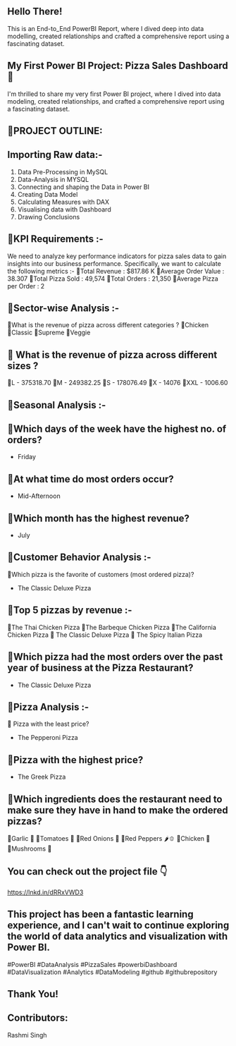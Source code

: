 ## Hello There!

This is an End-to_End PowerBI Report, where I dived deep into data modelling, created relationships and crafted a comprehensive report using a fascinating dataset.


## My First Power BI Project: Pizza Sales Dashboard 🍕

I'm thrilled to share my very first Power BI project, where I dived into data modeling, created relationships, and crafted a comprehensive report using a fascinating dataset.

## 🍕PROJECT OUTLINE:

## Importing Raw data:-
1) Data Pre-Processing in MySQL 
2) Data-Analysis in MYSQL 
3) Connecting and shaping the Data in Power BI 
4) Creating Data Model 
5) Calculating Measures with DAX
6) Visualising data with Dashboard 
7) Drawing Conclusions

## 🍕KPI Requirements :-
We need to analyze key performance indicators for pizza sales data to gain insights into our business performance. Specifically, we want to calculate the following metrics :-
🔶Total Revenue :
      $817.86 K
🔶Average Order Value :
     38.307
🔶Total Pizza Sold :
     49,574
🔶Total Orders :
     21,350
🔶Average Pizza per Order :
     2

## 🍕Sector-wise Analysis :- 
🔶What is the revenue of pizza across different categories ?
🔸Chicken 
🔸Classic 
🔸Supreme 
🔸Veggie

## 🔶 What is the revenue of pizza across different sizes ?
🔸L - 375318.70
🔸M - 249382.25
🔸S - 178076.49
🔸X - 14076
🔸XXL - 1006.60

## 🍕Seasonal Analysis :-
## 🔶Which days of the week have the highest     no. of orders?
- Friday

## 🔶At what time do most orders occur?
- Mid-Afternoon 

## 🔶Which month has the highest revenue?
- July

## 🍕Customer Behavior Analysis :-
🔶Which pizza is the favorite of customers (most ordered pizza)?
- The Classic Deluxe Pizza

## 🔶Top 5 pizzas by revenue :-
🔸The Thai Chicken Pizza
🔸The Barbeque Chicken Pizza
🔸The California Chicken Pizza
🔸 The Classic Deluxe Pizza 
🔸 The Spicy Italian Pizza 

## 🔶Which pizza had the most orders over the past year of business at the Pizza Restaurant?
- The Classic Deluxe Pizza 

## 🍕Pizza Analysis :-
🔶 Pizza with the least price?
- The Pepperoni Pizza 

## 🔶Pizza with the highest price?
- The Greek Pizza 

## 🔶Which ingredients does the restaurant need to make sure they have in hand to make the ordered pizzas?
🔸Garlic 🧄
🔸Tomatoes 🍅
🔸Red Onions 🧅
🔸Red Peppers 🌶️🫑
🔸Chicken 🍗
🔸Mushrooms 🍄


## You can check out the project file 👇
https://lnkd.in/dRRxVWD3


## This project has been a fantastic learning experience, and I can't wait to continue exploring the world of data analytics and visualization with Power BI.

#PowerBI #DataAnalysis #PizzaSales #powerbiDashboard #DataVisualization #Analytics #DataModeling #github #githubrepository 
## Thank You!

## Contributors:
Rashmi Singh
